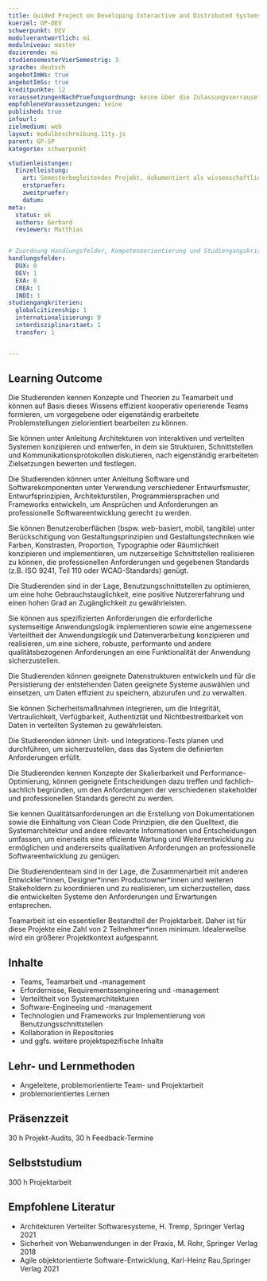 ```yaml
---
title: Guided Project on Developing Interactive and Distributed Systems
kuerzel: GP-DEV
schwerpunkt: DEV
modulverantwortlich: mi
modulniveau: master
dozierende: mi
studiensemesterVierSemestrig: 3
sprache: deutsch
angebotImWs: true
angebotImSs: true
kreditpunkte: 12
voraussetzungenNachPruefungsordnung: keine über die Zulassungsvorrausetzungen zum Studium hinausgehenden
empfohleneVoraussetzungen: keine
published: true
infourl: 
zielmedium: web
layout: modulbeschreibung.11ty.js
parent: GP-SP
kategorie: schwerpunkt

studienleistungen:
  Einzelleistung:
    art: Semesterbegleitendes Projekt, dokumentiert als wissenschaftliches Papier / Präsentation
    erstpruefer: 
    zweitpruefer: 
    datum:
meta:
  status: ok
  authors: Gerhard
  reviewers: Matthias


# Zuordnung Handlungsfelder, Kompetenzorientierung und Studiengangskriterien für Modulmatrix
handlungsfelder:
  DUX: 0
  DEV: 1
  EXA: 0
  CREA: 1
  INDI: 1
studiengangkriterien:
  globalcitizenship: 1
  internationalisierung: 0
  interdisziplinaritaet: 1
  transfer: 1


---
```



## Learning Outcome

Die Studierenden kennen Konzepte und Theorien zu Teamarbeit und können auf Basis dieses Wissens effizient kooperativ operierende Teams formieren, um vorgegebene oder eigenständig erarbeitete Problemstellungen zielorientiert bearbeiten zu können.

Sie können unter Anleitung Architekturen von interaktiven und verteilten Systemen konzipieren und entwerfen, in dem sie Strukturen, Schnittstellen und Kommunikationsprotokollen diskutieren, nach eigenständig erarbeiteten Zielsetzungen bewerten und festlegen.

Die Studierenden können unter Anleitung Software und Softwarekomponenten unter Verwendung verschiedener Entwurfsmuster, Entwurfsprinzipien, Architekturstilen, Programmiersprachen und Frameworks entwickeln, um Ansprüchen und Anforderungen an professionelle Softwareentwicklung gerecht zu werden.

Sie können Benutzeroberflächen (bspw. web-basiert, mobil, tangible) unter Berückschitigung von Gestaltungsprinzipien und Gestaltungstechniken wie Farben, Konstrasten, Proportion, Typographie oder Räumlichkeit konzipieren und implementieren, um nutzerseitige Schnittstellen realisieren zu können, die professionellen Anforderungen und gegebenen Standards (z.B. ISO 9241, Teil 110 oder WCAG-Standards) genügt.

Die Studierenden sind in der Lage, Benutzungschnittstellen zu optimieren, um eine hohe Gebrauchstauglichkeit, eine positive Nutzererfahrung und einen hohen Grad an Zugänglichkeit zu gewährleisten.

Sie können aus spezifizierten Anforderungen die erforderliche systemseitige Anwendungslogik implementieren sowie eine angemessene Verteiltheit der Anwendungslogik und Datenverarbeitung konzipieren und realisieren, um eine sichere, robuste, performante und andere qualitätsbezogenen Anforderungen an eine Funktionalität der Anwendung sicherzustellen.

Die Studierenden können geeignete Datenstrukturen entwickeln und für die Persistierung der entstehenden Daten geeignete Systeme auswählen und einsetzen, um Daten effizient zu speichern, abzurufen und zu verwalten.

Sie können Sicherheitsmaßnahmen integrieren, um die Integrität, Vertraulichkeit, Verfügbarkeit, Authentiztät und Nichtbestreitbarkeit von Daten in verteilten Systemen zu gewährleisten.

Die Studierenden können Unit- und Integrations-Tests planen und durchführen, um sicherzustellen, dass das System die definierten Anforderungen erfüllt.

Die Studierenden kennen Konzepte der Skalierbarkeit und Performance-Optimierung, können geeignete Entscheidungen dazu treffen und fachlich-sachlich begründen, um den Anforderungen der verschiedenen stakeholder und professionellen Standards gerecht zu werden.

Sie kennen Qualitätsanforderungen an die Erstellung von Dokumentationen sowie die Einhaltung von Clean Code Prinzipien, die den Quelltext, die Systemarchitektur und andere relevante Informationen und Entscheidungen umfassen, um einerseits eine effiziente Wartung und Weiterentwicklung zu ermöglichen und andererseits qualitativen Anforderungen an professionelle Softwareentwicklung zu genügen.

Die Studierendenteam sind in der Lage, die  Zusammenarbeit mit anderen Entwickler\*innen, Designer\*innen Productowner\*innen und weiteren Stakeholdern zu koordinieren und zu realisieren, um sicherzustellen, dass die entwickelten Systeme den Anforderungen und Erwartungen entsprechen.

Teamarbeit ist ein essentieller Bestandteil der Projektarbeit. Daher ist für diese Projekte eine Zahl von 2 Teilnehmer\*innen minimum. Idealerweilse wird ein größerer Projektkontext aufgespannt.


## Inhalte
- Teams, Teamarbeit und -management
- Erfordernisse, Requirementssengineering und -management
- Verteiltheit von Systemarchitekturen
- Software-Engineeing und -management
- Technologien und Frameworks zur Implementierung von Benutzungsschnittstellen
- Kollaboration in Repositories
- und ggfs. weitere projektspezifische Inhalte

## Lehr- und Lernmethoden

* Angeleitete, problemorientierte Team- und Projektarbeit
* problemorientiertes Lernen


## Präsenzzeit
30 h Projekt-Audits, 30 h Feedback-Termine

## Selbststudium
300 h Projektarbeit

## Empfohlene Literatur

* Architekturen Verteilter Softwaresysteme, H. Tremp, Springer Verlag 2021
* Sicherheit von Webanwendungen in der Praxis, M. Rohr, Springer Verlag 2018
* Agile objektorientierte Software-Entwicklung, Karl-Heinz Rau,Springer Verlag 2021

